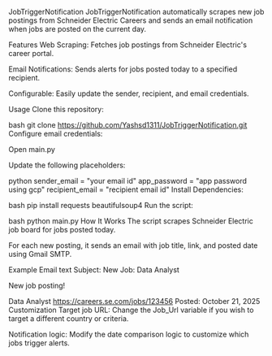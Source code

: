 JobTriggerNotification
JobTriggerNotification automatically scrapes new job postings from Schneider Electric Careers and sends an email notification when jobs are posted on the current day.

Features
Web Scraping: Fetches job postings from Schneider Electric's career portal.

Email Notifications: Sends alerts for jobs posted today to a specified recipient.

Configurable: Easily update the sender, recipient, and email credentials.

Usage
Clone this repository:

bash
git clone https://github.com/Yashsd1311/JobTriggerNotification.git
Configure email credentials:

Open main.py

Update the following placeholders:

python
sender_email = "your email id"
app_password = "app password using gcp"
recipient_email = "recipient email id"
Install Dependencies:

bash
pip install requests beautifulsoup4
Run the script:

bash
python main.py
How It Works
The script scrapes Schneider Electric job board for jobs posted today.

For each new posting, it sends an email with job title, link, and posted date using Gmail SMTP.

Example Email
text
Subject: New Job: Data Analyst

New job posting!

Data Analyst
https://careers.se.com/jobs/123456
Posted: October 21, 2025
Customization
Target job URL: Change the Job_Url variable if you wish to target a different country or criteria.

Notification logic: Modify the date comparison logic to customize which jobs trigger alerts.
